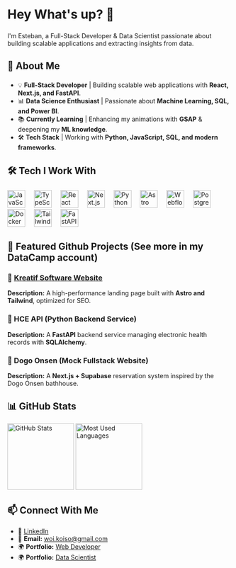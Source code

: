 <h1 align="left">Hey What's up? 💫</h1>

###

<p align="left">I'm Esteban, a Full-Stack Developer & Data Scientist passionate about building scalable applications and extracting insights from data.</p>

###

<h2 align="left">🚀 About Me</h2>

###

- 💡 **Full-Stack Developer** | Building scalable web applications with **React, Next.js, and FastAPI**.  
- 📊 **Data Science Enthusiast** | Passionate about **Machine Learning, SQL, and Power BI**.  
- 📚 **Currently Learning** | Enhancing my animations with **GSAP** & deepening my **ML knowledge**.  
- 🛠️ **Tech Stack** | Working with **Python, JavaScript, SQL, and modern frameworks**.  

###

<h2 align="left">🛠️ Tech I Work With</h2>

###

<div align="left">
  <img src="https://cdn.jsdelivr.net/gh/devicons/devicon/icons/javascript/javascript-original.svg" height="40" alt="JavaScript logo" />
  <img width="12" />
  <img src="https://cdn.jsdelivr.net/gh/devicons/devicon/icons/typescript/typescript-original.svg" height="40" alt="TypeScript logo" />
  <img width="12" />
  <img src="https://cdn.jsdelivr.net/gh/devicons/devicon/icons/react/react-original.svg" height="40" alt="React logo" />
  <img width="12" />
  <img src="https://cdn.jsdelivr.net/gh/devicons/devicon/icons/nextjs/nextjs-original.svg" height="40" alt="Next.js logo" />
  <img width="12" />
  <img src="https://cdn.jsdelivr.net/gh/devicons/devicon/icons/python/python-original.svg" height="40" alt="Python logo" />
  <img width="12" />
  <img src="https://cdn.jsdelivr.net/gh/devicons/devicon/icons/astro/astro-original.svg" height="40" alt="Astro logo" />
  <img width="12" />
  <img src="https://cdn.jsdelivr.net/gh/devicons/devicon/icons/webflow/webflow-original.svg" height="40" alt="Webflow logo" />
  <img width="12" />
  <img src="https://cdn.jsdelivr.net/gh/devicons/devicon/icons/postgresql/postgresql-original.svg" height="40" alt="PostgreSQL logo" />
  <img width="12" />
  <img src="https://cdn.jsdelivr.net/gh/devicons/devicon/icons/docker/docker-original.svg" height="40" alt="Docker logo" />
  <img width="12" />
  <img src="https://cdn.jsdelivr.net/gh/devicons/devicon/icons/tailwindcss/tailwindcss-original.svg" height="40" alt="Tailwind CSS logo" />
  <img width="12" />
  <img src="https://cdn.jsdelivr.net/gh/devicons/devicon/icons/fastapi/fastapi-original.svg" height="40" alt="FastAPI logo" />
</div>

###

<h2 align="left">📂 Featured Github Projects (See more in my DataCamp account)</h2>

### 🔹 [Kreatif Software Website](https://kreatif-software.netlify.app/)  
**Description:** A high-performance landing page built with **Astro and Tailwind**, optimized for SEO.  

### 🔹 HCE API (Python Backend Service)  
**Description:** A **FastAPI** backend service managing electronic health records with **SQLAlchemy**.  

### 🔹 Dogo Onsen (Mock Fullstack Website)  
**Description:** A **Next.js + Supabase** reservation system inspired by the Dogo Onsen bathhouse.  

<h2 align="left">📊 GitHub Stats</h2>

<div align="left">
  <img src="https://github-readme-stats.vercel.app/api?username=vasquez-esteban&show_icons=true&theme=radical" alt="GitHub Stats" height="150"/>
  <img src="https://github-readme-stats.vercel.app/api/top-langs/?username=vasquez-esteban&layout=compact&theme=radical" alt="Most Used Languages" height="150"/>
</div>

###

<h2 align="left">📫 Connect With Me</h2>

- 💼 [LinkedIn](www.linkedin.com/in/esteban-vásquez-pérez-693062245)  
- 📧 **Email:** woi.koiso@gmail.com
- 🌍 **Portfolio:** [Web Developer](https://esteban-vasquez.netlify.app/)
- 🌍 **Portfolio:** [Data Scientist](https://www.datacamp.com/portfolio/evasquezp)  
